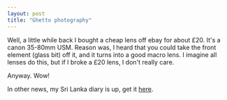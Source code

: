```yaml
---
layout: post
title: "Ghetto photography"
---
```

Well, a little while back I bought a cheap lens off ebay for about £20. It's a
canon 35-80mm USM. Reason was, I heard that you could take the front element
(glass bit) off it, and it turns into a good macro lens. I imagine all lenses
do this, but if I broke a £20 lens, I don't really care.

Anyway. Wow!

In other news, my Sri Lanka diary is up, get it [here][1].

   [1]: http://www.growse.com/misc/charity-challenge-visit-to-sri-lanka-2006/

